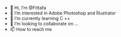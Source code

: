 - 👋 Hi, I’m @Fittafa
- 👀 I’m interested in Adobe Photoshop and İllustrator
- 🌱 I’m currently learning C ++
- 💞️ I’m looking to collaborate on ...
- 📫 How to reach me

<!---
Fittafa/Fittafa is a ✨ special ✨ repository because its `README.md` (this file) appears on your GitHub profile.
You can click the Preview link to take a look at your changes.
--->
